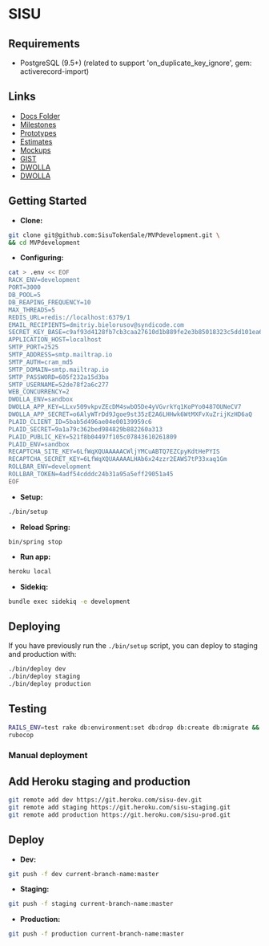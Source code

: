 # SISU
## Requirements
- PostgreSQL (9.5+) (related to support 'on_duplicate_key_ignore', gem: activerecord-import)

## Links
- [Docs Folder](https://drive.google.com/drive/u/3/folders/1hm6s3MCKh15aBEJrzI13Uz2nFGiBDIG6?ogsrc=32)
- [Milestones](https://docs.google.com/document/d/1_1hm6NgHgPnIz3i1htKh8Ea5EZX4C2FAptEnj5OT5ZM/edit)
- [Prototypes](https://projects.invisionapp.com/share/DMNV0HIBEFV#/screens/317951060)
- [Estimates](https://docs.google.com/spreadsheets/d/11xuN_goyHp8Yz2HC-zeLeU5SnRhh0GsHMW6NuIw1rNs/edit#gid=947080547)
- [Mockups](https://www.figma.com/proto/W0U6m5sqDqMV5jA4gBZKMpRB/Sisu?node-id=2%3A141&viewport=-163%2C-2047%2C0.253616&scaling=scale-down-width)
- [GIST](https://gist.github.com/anerhan/cf1e6b57a5205d2a1b6516841264ba24)
- [DWOLLA](https://developers.dwolla.com/guides/transfer-money-between-users/)
- [DWOLLA](https://docsv2.dwolla.com/#create-a-customer)

## Getting Started
- **Clone:**
```bash
git clone git@github.com:SisuTokenSale/MVPdevelopment.git \
&& cd MVPdevelopment
```

- **Configuring:**
```bash
cat > .env << EOF
RACK_ENV=development
PORT=3000
DB_POOL=5
DB_REAPING_FREQUENCY=10
MAX_THREADS=5
REDIS_URL=redis://localhost:6379/1
EMAIL_RECIPIENTS=dmitriy.bielorusov@syndicode.com
SECRET_KEY_BASE=c9af93d4128fb7cb3caa27610d1b889fe2e3b85018323c5dd101ea6e4b62d38847beb8948d823de24f674c2fec096825504adb2d1ee6b8d3039d859c6b59512d
APPLICATION_HOST=localhost
SMTP_PORT=2525
SMTP_ADDRESS=smtp.mailtrap.io
SMTP_AUTH=cram_md5
SMTP_DOMAIN=smtp.mailtrap.io
SMTP_PASSWORD=605f232a15d3ba
SMTP_USERNAME=52de78f2a6c277
WEB_CONCURRENCY=2
DWOLLA_ENV=sandbox
DWOLLA_APP_KEY=LLxv509vkpvZEcDM4swbO5De4yVGvrkYq1KoPYo0487OUNeCV7
DWOLLA_APP_SECRET=o6AlyWTrDd9Jgoe9st35zE2A6LHHwk6WtMXFvXuZrijKzHD6aQ
PLAID_CLIENT_ID=5bab5d496ae04e00139959c6
PLAID_SECRET=9a1a79c362bed984829b882260a313
PLAID_PUBLIC_KEY=521f8b04497f105c07843610261809
PLAID_ENV=sandbox
RECAPTCHA_SITE_KEY=6LfWqXQUAAAAACWljYMCuABTQ7EZCpyKdtHePYIS
RECAPTCHA_SECRET_KEY=6LfWqXQUAAAAALHAb6x24zzr2EAWS7tP33xaq1Gm
ROLLBAR_ENV=development
ROLLBAR_TOKEN=4adf54cdddc24b31a95a5eff29051a45
EOF
```

- **Setup:**
```bash
./bin/setup
```

- **Reload Spring:**
```
bin/spring stop
```

- **Run app:**
```bash
heroku local
```

- **Sidekiq:**
```bash
bundle exec sidekiq -e development
```

## Deploying
If you have previously run the `./bin/setup` script,
you can deploy to staging and production with:

```bash
./bin/deploy dev
./bin/deploy staging
./bin/deploy production
```

## Testing

```bash
RAILS_ENV=test rake db:environment:set db:drop db:create db:migrate && rspec
rubocop
```

### Manual deployment

## Add Heroku staging and production
```bash
git remote add dev https://git.heroku.com/sisu-dev.git
git remote add staging https://git.heroku.com/sisu-staging.git
git remote add production https://git.heroku.com/sisu-prod.git    
```

## Deploy 

- **Dev:**
```bash
git push -f dev current-branch-name:master
```

- **Staging:**
```bash
git push -f staging current-branch-name:master
```

- **Production:**
```bash
git push -f production current-branch-name:master
```

